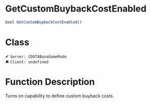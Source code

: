 # GetCustomBuybackCostEnabled
```js
bool GetCustomBuybackCostEnabled()
```
# Class
✔ `Server: CDOTABaseGameMode`  
✖ `Client: undefined`  

# Function Description
Turns on capability to define custom buyback costs.
